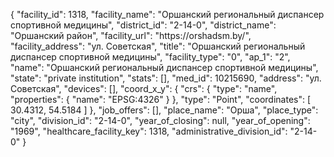 {
    "facility_id": 1318,
    "facility_name": "Оршанский региональный диспансер спортивной медицины",
    "district_id": "2-14-0",
    "district_name": "Оршанский район",
    "facility_url": "https:\/\/orshadsm.by\/",
    "facility_address": "ул. Советская",
    "title": "Оршанский региональный диспансер спортивной медицины",
    "facility_type": "0",
    "ap_1": "2",
    "name": "Оршанский региональный диспансер спортивной медицины",
    "state": "private institution",
    "stats": [],
    "med_id": 10215690,
    "address": "ул. Советская",
    "devices": [],
    "coord_x_y": {
        "crs": {
            "type": "name",
            "properties": {
                "name": "EPSG:4326"
            }
        },
        "type": "Point",
        "coordinates": [
            30.4312,
            54.5184
        ]
    },
    "job_offers": [],
    "place_name": "Орша",
    "place_type": "city",
    "division_id": "2-14-0",
    "year_of_closing": null,
    "year_of_opening": "1969",
    "healthcare_facility_key": 1318,
    "administrative_division_id": "2-14-0"
}